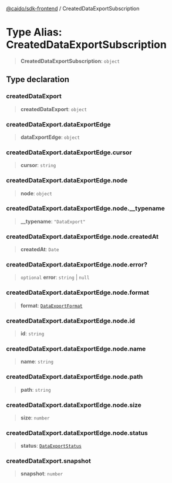 [@caido/sdk-frontend](../index.md) / CreatedDataExportSubscription

# Type Alias: CreatedDataExportSubscription

> **CreatedDataExportSubscription**: `object`

## Type declaration

### createdDataExport

> **createdDataExport**: `object`

### createdDataExport.dataExportEdge

> **dataExportEdge**: `object`

### createdDataExport.dataExportEdge.cursor

> **cursor**: `string`

### createdDataExport.dataExportEdge.node

> **node**: `object`

### createdDataExport.dataExportEdge.node.\_\_typename

> **\_\_typename**: `"DataExport"`

### createdDataExport.dataExportEdge.node.createdAt

> **createdAt**: `Date`

### createdDataExport.dataExportEdge.node.error?

> `optional` **error**: `string` \| `null`

### createdDataExport.dataExportEdge.node.format

> **format**: [`DataExportFormat`](DataExportFormat.md)

### createdDataExport.dataExportEdge.node.id

> **id**: `string`

### createdDataExport.dataExportEdge.node.name

> **name**: `string`

### createdDataExport.dataExportEdge.node.path

> **path**: `string`

### createdDataExport.dataExportEdge.node.size

> **size**: `number`

### createdDataExport.dataExportEdge.node.status

> **status**: [`DataExportStatus`](DataExportStatus.md)

### createdDataExport.snapshot

> **snapshot**: `number`
